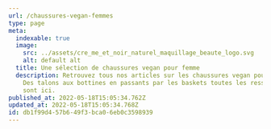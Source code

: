 ```yaml
---
url: /chaussures-vegan-femmes
type: page
meta:
  indexable: true
  image:
    src: ../assets/cre_me_et_noir_naturel_maquillage_beaute_logo.svg
    alt: default alt
  title: Une sélection de chaussures vegan pour femme
  description: Retrouvez tous nos articles sur les chaussures vegan pour femmes.
    Des talons aux bottines en passants par les baskets toutes les ressources
    sont ici.
published_at: 2022-05-18T15:05:34.762Z
updated_at: 2022-05-18T15:05:34.768Z
id: db1f99d4-57b6-49f3-bca0-6eb0c3598939
---
```

